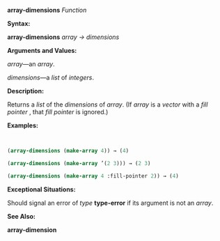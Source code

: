 **array-dimensions** *Function* 



**Syntax:** 



**array-dimensions** *array → dimensions* 



**Arguments and Values:** 



*array*—an *array*. 



*dimensions*—a *list* of *integers*. 



**Description:** 



Returns a *list* of the *dimensions* of *array*. (If *array* is a *vector* with a *fill pointer* , that *fill pointer* is ignored.) 



**Examples:**
```lisp
 

(array-dimensions (make-array 4)) → (4) 

(array-dimensions (make-array ’(2 3))) → (2 3) 

(array-dimensions (make-array 4 :fill-pointer 2)) → (4) 


```
**Exceptional Situations:** 



Should signal an error of *type* **type-error** if its argument is not an *array*. 



**See Also:** 



**array-dimension** 



